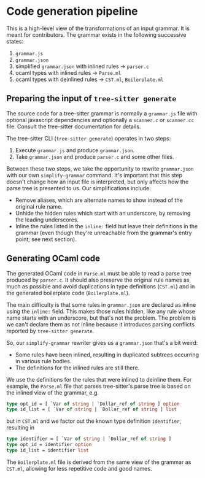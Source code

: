 Code generation pipeline
==

This is a high-level view of the transformations of an input grammar.
It is meant for contributors. The grammar exists in the following
successive states:

1. `grammar.js`
2. `grammar.json`
3. simplified `grammar.json` with inlined rules &rarr; `parser.c`
4. ocaml types with inlined rules &rarr; `Parse.ml`
5. ocaml types with deinlined rules &rarr; `CST.ml`, `Boilerplate.ml`

Preparing the input of `tree-sitter generate`
--

The source code for a tree-sitter grammar is normally a `grammar.js`
file with optional javascript dependencies and optionally a
`scanner.c` or `scanner.cc` file.
Consult the tree-sitter documentation for details.

The tree-sitter CLI (`tree-sitter generate`) operates in two steps:

1. Execute `grammar.js` and produce `grammar.json`.
2. Take `grammar.json` and produce `parser.c` and some other files.

Between these two steps, we take the opportunity to rewrite
`grammar.json` with our own `simplify-grammar` command. It's important
that this step doesn't change how an input file is interpreted, but
only affects how the parse tree is presented to us. Our
simplifications include:

* Remove aliases, which are alternate names to show instead of the
  original rule name.
* Unhide the hidden rules which start with an underscore, by removing
  the leading underscores.
* Inline the rules listed in the `inline:` field but leave their
  definitions in the grammar (even though they're unreachable from
  the grammar's entry point; see next section).

Generating OCaml code
--

The generated OCaml code in `Parse.ml` must be able to read a parse
tree produced by `parser.c`. It should also preserve the original rule
names as much as possible and avoid duplications in type definitions
(`CST.ml`) and in the generated boilerplate code (`Boilerplate.ml`).

The main difficulty is that some rules in `grammar.json` are declared
as inline using the `inline:` field. This makes those rules hidden, like any
rule whose name starts with an underscore, but that's not the
problem. The problem is we can't declare them as not inline because
it introduces parsing conflicts reported by `tree-sitter generate`.

So, our `simplify-grammar` rewriter gives us a `grammar.json` that's a
bit weird:
* Some rules have been inlined, resulting in duplicated subtrees
  occurring in various rule bodies.
* The definitions for the inlined rules are still there.

We use the definitions for the rules that were inlined to deinline
them. For example, the `Parse.ml` file that parses tree-sitter's parse
tree is based on the inlined view of the grammar, e.g.

```ocaml
type opt_id = [ `Var of string | `Dollar_ref of string ] option
type id_list = [ `Var of string | `Dollar_ref of string ] list
```

but in `CST.ml` and we factor out the known type definition `identifier`,
resulting in

```ocaml
type identifier = [ `Var of string | `Dollar_ref of string ]
type opt_id = identifier option
type id_list = identifier list
```

The `Boilerplate.ml` file is derived from the same view of the grammar
as `CST.ml`, allowing for less repetitive code and good names.
